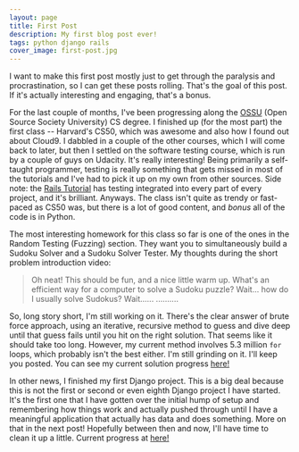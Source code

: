 ```yaml
---
layout: page
title: First Post
description: My first blog post ever!
tags: python django rails
cover_image: first-post.jpg
---
```


I want to make this first post mostly just to get through the paralysis and procrastination, so I can get these posts rolling.  That's the goal of this post.  If it's actually interesting and engaging, that's a bonus.

For the last couple of months, I've been progressing along the [OSSU](https://ossu.firebaseapp.com) (Open Source Society University) CS degree.  I finished up (for the most part) the first class -- Harvard's CS50, which was awesome and also how I found out about Cloud9.  I dabbled in a couple of the other courses, which I will come back to later, but then I settled on the software testing course, which is run by a couple of guys on Udacity.  It's really interesting!  Being primarily a self-taught programmer, testing is really something that gets missed in most of the tutorials and I've had to pick it up on my own from other sources.  Side note: the [Rails Tutorial](https://www.railstutorial.org/) has testing integrated into every part of every project, and it's brilliant.  Anyways.  The class isn't quite as trendy or fast-paced as CS50 was, but there is a lot of good content, and *bonus* all of the code is in Python.

The most interesting homework for this class so far is one of the ones in the Random Testing (Fuzzing) section.  They want you to simultaneously build a Sudoku Solver and a Sudoku Solver Tester.  My thoughts during the short problem introduction video:

> Oh neat!  This should be fun, and a nice little warm up.
> What's an efficient way for a computer to solve a Sudoku puzzle?
> Wait... how do I usually solve Sudokus?
> Wait......
> ..........

So, long story short, I'm still working on it.  There's the clear answer of brute force approach, using an iterative, recursive method to guess and dive deep until that guess fails until you hit on the right solution.  That seems like it should take too long.  However, my current method involves 5.3 million `for` loops, which probably isn't the best either.  I'm still grinding on it. I'll keep you posted.  You can see my current solution progress [here!](https://rpalo.github.io/sudoku)

In other news, I finished my first Django project.  This is a big deal because this is not the first or second or even eighth Django project I have started.  It's the first one that I have gotten over the initial hump of setup and remembering how things work and actually pushed through until I have a meaningful application that actually has data and does something.  More on that in the next post!  Hopefully between then and now, I'll have time to clean it up a little.  Current progress at [here!](https://rpalo.github.io/pq-portal)